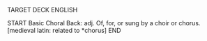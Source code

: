 TARGET DECK
ENGLISH

START
Basic
Choral
Back: adj. Of, for, or sung by a choir or chorus. [medieval latin: related to *chorus]
END

